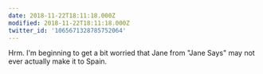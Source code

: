```yaml
---
date: 2018-11-22T18:11:18.000Z
modified: 2018-11-22T18:11:18.000Z
twitter_id: '1065671328785752064'
---
```


  Hrm. I'm beginning to get a bit worried that Jane from "Jane Says" may not ever actually make it to Spain.
